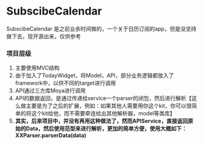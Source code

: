 # SubscibeCalendar

SubscibeCalendar 是之前业余时间做的，一个关于日历订阅的app，但是没坚持做下去，现开源出来，仅供参考

### 项目层级
1. 主要使用MVC结构
2. 由于加入了TodayWidget，将Model，API，部分业务逻辑都放入了framework中，以供不同的target进行调用
3. API通过三方库Moya进行调用
4. API的数据返回，是通过传递给service一个parser的闭包，然后进行解析【这么做主要是为了之后的扩展，例如：如果其他人需要用你这个kit，你可以很简单的将这个kit给他，而不需要牵连给出其他解析器，model等类库】
5. **其实，后来项目中，并没有再用这种做法了，然而APIService，直接返回原始的Data，然后使用范型来进行解析，更加的简单方便，使用大概如下：XXParser<User>.parserData(data)**

